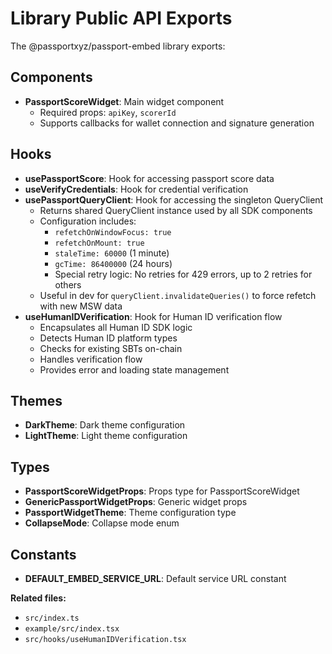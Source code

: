# Library Public API Exports

The @passportxyz/passport-embed library exports:

## Components

- **PassportScoreWidget**: Main widget component
  - Required props: `apiKey`, `scorerId`
  - Supports callbacks for wallet connection and signature generation

## Hooks

- **usePassportScore**: Hook for accessing passport score data
- **useVerifyCredentials**: Hook for credential verification
- **usePassportQueryClient**: Hook for accessing the singleton QueryClient
  - Returns shared QueryClient instance used by all SDK components
  - Configuration includes:
    - `refetchOnWindowFocus: true`
    - `refetchOnMount: true`
    - `staleTime: 60000` (1 minute)
    - `gcTime: 86400000` (24 hours)
    - Special retry logic: No retries for 429 errors, up to 2 retries for others
  - Useful in dev for `queryClient.invalidateQueries()` to force refetch with new MSW data
- **useHumanIDVerification**: Hook for Human ID verification flow
  - Encapsulates all Human ID SDK logic
  - Detects Human ID platform types
  - Checks for existing SBTs on-chain
  - Handles verification flow
  - Provides error and loading state management

## Themes

- **DarkTheme**: Dark theme configuration
- **LightTheme**: Light theme configuration

## Types

- **PassportScoreWidgetProps**: Props type for PassportScoreWidget
- **GenericPassportWidgetProps**: Generic widget props
- **PassportWidgetTheme**: Theme configuration type
- **CollapseMode**: Collapse mode enum

## Constants

- **DEFAULT_EMBED_SERVICE_URL**: Default service URL constant

**Related files:**

- `src/index.ts`
- `example/src/index.tsx`
- `src/hooks/useHumanIDVerification.tsx`
